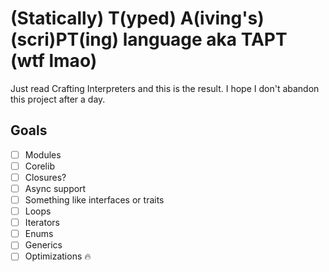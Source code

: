 # (Statically) T(yped) A(iving's) (scri)PT(ing) language aka TAPT (wtf lmao)

Just read Crafting Interpreters and this is the result.
I hope I don't abandon this project after a day.

## Goals

- [ ] Modules
- [ ] Corelib
- [ ] Closures?
- [ ] Async support
- [ ] Something like interfaces or traits
- [ ] Loops
- [ ] Iterators
- [ ] Enums
- [ ] Generics
- [ ] Optimizations :fire:
